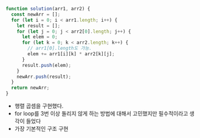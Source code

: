 ```js
function solution(arr1, arr2) {
  const newArr = [];
  for (let i = 0; i < arr1.length; i++) {
    let result = [];
    for (let j = 0; j < arr2[0].length; j++) {
      let elem = 0;
      for (let k = 0; k < arr2.length; k++) {
        // arr1[0].length도 가능.
        elem += arr1[i][k] * arr2[k][j];
      }
      result.push(elem);
    }
    newArr.push(result);
  }
  return newArr;
}
```

- 행렬 곱셈을 구현했다.
- for loop를 3번 이상 돌리지 않게 하는 방법에 대해서 고민했지만 필수적이라고 생각이 들었다
- 가장 기본적인 구조 구현
